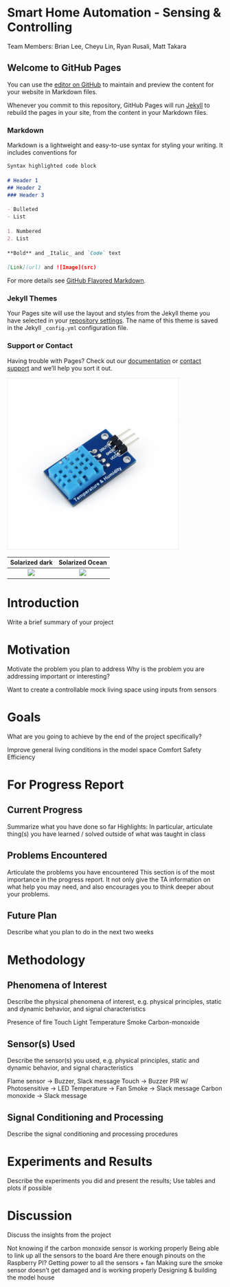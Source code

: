 # Smart Home Automation - Sensing & Controlling
Team Members: Brian Lee, Cheyu Lin, Ryan Rusali, Matt Takara


## Welcome to GitHub Pages

You can use the [editor on GitHub](https://github.com/brianlee376/12740-Smart-Home-IoT/edit/gh-pages/index.md) to maintain and preview the content for your website in Markdown files.

Whenever you commit to this repository, GitHub Pages will run [Jekyll](https://jekyllrb.com/) to rebuild the pages in your site, from the content in your Markdown files.

### Markdown

Markdown is a lightweight and easy-to-use syntax for styling your writing. It includes conventions for

```markdown
Syntax highlighted code block

# Header 1
## Header 2
### Header 3

- Bulleted
- List

1. Numbered
2. List

**Bold** and _Italic_ and `Code` text

[Link](url) and ![Image](src)
```

For more details see [GitHub Flavored Markdown](https://guides.github.com/features/mastering-markdown/).

### Jekyll Themes

Your Pages site will use the layout and styles from the Jekyll theme you have selected in your [repository settings](https://github.com/brianlee376/12740-Smart-Home-IoT/settings/pages). The name of this theme is saved in the Jekyll `_config.yml` configuration file.

### Support or Contact

Having trouble with Pages? Check out our [documentation](https://docs.github.com/categories/github-pages-basics/) or [contact support](https://support.github.com/contact) and we’ll help you sort it out.

<img src="images/dht11-temperature-humidity-sensor-module.jpg" alt="dht11 temperature & humidity sensor" class="inline"  width="400"/>


Solarized dark             |  Solarized Ocean
:-------------------------:|:-------------------------:
![](https://earthsky.org/upl/2020/06/ocean-apr27-2020-Cidy-Chai-North-Pacific-sq.jpeg)  |  ![](https://earthsky.org/upl/2020/06/ocean-apr27-2020-Cidy-Chai-North-Pacific-sq.jpeg)


# Introduction
Write a brief summary of your project

# Motivation
Motivate the problem you plan to address
Why is the problem you are addressing important or interesting?

Want to create a controllable mock living space using inputs from sensors

# Goals
What are you going to achieve by the end of the project specifically?

Improve general living conditions in the model space
Comfort
Safety
Efficiency

# For Progress Report
## Current Progress
Summarize what you have done so far
Highlights: In particular, articulate thing(s) you have learned / solved outside of what was taught in class
## Problems Encountered
Articulate the problems you have encountered
This section is of the most importance in the progress report. It not only give the TA information on what help you may need, and also encourages you to think deeper about your problems.
## Future Plan
Describe what you plan to do in the next two weeks

# Methodology
## Phenomena of Interest
Describe the physical phenomena of interest, e.g. physical principles, static and dynamic behavior, and signal characteristics

Presence of fire
Touch
Light
Temperature
Smoke
Carbon-monoxide


## Sensor(s) Used
Describe the sensor(s) you used, e.g. physical principles, static and dynamic behavior, and signal characteristics

Flame sensor -> Buzzer, Slack message
Touch -> Buzzer
PIR w/ Photosensitive -> LED
Temperature -> Fan
Smoke -> Slack message
Carbon monoxide -> Slack message


## Signal Conditioning and Processing
Describe the signal conditioning and processing procedures

# Experiments and Results
Describe the experiments you did and present the results; Use tables and plots if possible

# Discussion
Discuss the insights from the project

Not knowing if the carbon monoxide sensor is working properly
Being able to link up all the sensors to the board
Are there enough pinouts on the Raspberry PI?
Getting power to all the sensors + fan
Making sure the smoke sensor doesn’t get damaged and is working properly
Designing & building the model house

